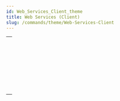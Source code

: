 ```yaml
---
id: Web_Services_Client_theme
title: Web Services (Client)
slug: /commands/theme/Web-Services-Client
---
```


|                                                                                                                         |
| ----------------------------------------------------------------------------------------------------------------------- |
| [<!-- INCLUDE #_command_.WEB SERVICE AUTHENTICATE.Syntax -->](../../commands-legacy/web-service-authenticate.md)<br/>   |
| [<!-- INCLUDE #_command_.WEB SERVICE CALL.Syntax -->](../../commands-legacy/web-service-call.md)<br/>                   |
| [<!-- INCLUDE #_command_.WEB SERVICE Get info.Syntax -->](../../commands-legacy/web-service-get-info.md)<br/>           |
| [<!-- INCLUDE #_command_.WEB SERVICE GET RESULT.Syntax -->](../../commands-legacy/web-service-get-result.md)<br/>       |
| [<!-- INCLUDE #_command_.WEB SERVICE SET OPTION.Syntax -->](../../commands-legacy/web-service-set-option.md)<br/>       |
| [<!-- INCLUDE #_command_.WEB SERVICE SET PARAMETER.Syntax -->](../../commands-legacy/web-service-set-parameter.md)<br/> |

